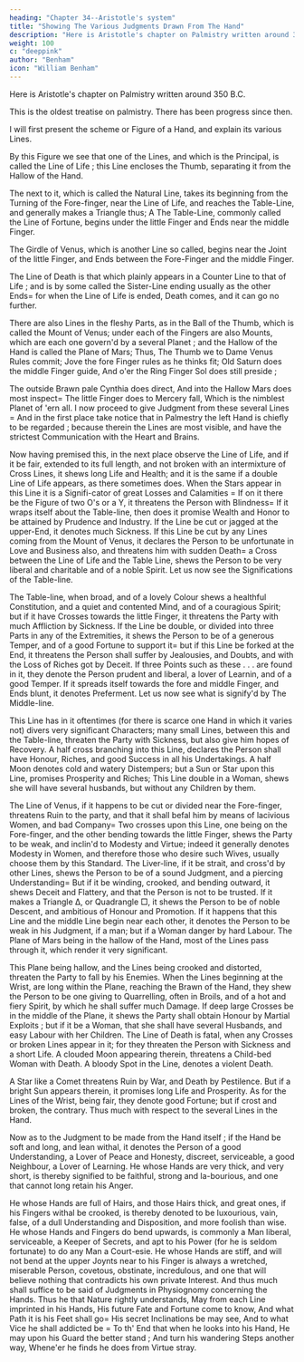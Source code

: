 ```yaml
---
heading: "Chapter 34--Aristotle's system"
title: "Showing The Various Judgments Drawn From The Hand"
description: "Here is Aristotle's chapter on Palmistry written around 350 B.C."
weight: 100
c: "deeppink"
author: "Benham"
icon: "William Benham"
---
```




Here is Aristotle's chapter on Palmistry written around 350 B.C.<!-- , which, translated into English, was embodied in a copy of Aristotle's Masterpiece, published in 1738 in London. -->

This is the oldest treatise on palmistry. <!-- It will be , and having been written by so celebrated a philosopher as the tutor of Alexander the Great, it will, I am sure, prove interesting to my readers. --> There has been progress since then.

<!-- Being engaged in this third Part to shew what Judgments may be drawn according to Physiognomy, from the several Parts of the Body, and coming in Order to speak of the Hands, it has put me under a Necessity of saying something about Palmistry, which is a Judgment made of the Conditions, Inclinations, and Fortunes of Men and Women, from their various Lines and Characters which Nature has imprinted in the Hands, which are almost as various as the Hands that have 'em.  -->

I will first present the scheme or Figure of a Hand, and explain its various Lines. 

By this Figure we see that one of the Lines, and which is the Principal, is called the Line of Life ; this Line encloses the Thumb, separating it from the Hallow of the Hand. 

The next to it, which is called the Natural Line, takes its beginning from the Turning of the Fore-finger, near the Line of Life, and reaches the Table-Line, and generally makes a Triangle thus; A The Table-Line, commonly called the Line of Fortune, begins under the little Finger and Ends near the middle Finger. 

The Girdle of Venus, which is another Line so called, begins near the Joint of the little Finger, and Ends between the Fore-Finger and the middle Finger. 

The Line of Death is that which plainly appears in a Counter Line to that of Life ; and is by some called the Sister-Line ending usually as the other Ends=  for when the Line of Life is ended, Death comes, and it can go no further. 

There are also Lines in the fleshy Parts, as in the Ball of the Thumb, which is called the Mount of Venus; under each of the Fingers are also Mounts, which are each one govern'd by a several Planet ; and the Hallow of the Hand is called the Plane of Mars; Thus, The Thumb we to Dame Venus Rules commit; Jove the fore Finger rules as he thinks fit; Old Saturn does the middle Finger guide, And o'er the Ring Finger Sol does still preside ; 

The outside Brawn pale Cynthia does direct, And into the Hallow Mars does most inspect=  The little Finger does to Mercery fall, Which is the nimblest Planet of 'ern all. I now proceed to give Judgment from these several Lines =  And in the first place take notice that in Palmestry the left Hand is chiefly to be regarded ; because therein the Lines are most visible, and have the strictest Communication with the Heart and Brains. 

Now having premised this, in the next place observe the Line of Life, and if it be fair, extended to its full length, and not broken with an intermixture of Cross Lines, it shews long Life and Health; and it is the same if a double Line of Life appears, as there sometimes does. When the Stars appear in this Line it is a Signifi-cator of great Losses and Calamities =  If on it there be the Figure of two O's or a Y, it threatens the Person with Blindness=  If it wraps itself about the Table-line, then does it promise Wealth and Honor to be attained by Prudence and Industry. If the Line be cut or jagged at the upper-End, it denotes much Sickness. If this Line be cut by any Lines coming from the Mount of Venus, it declares the Person to be unfortunate in Love and Business also, and threatens him with sudden Death=  a Cross between the Line of Life and the Table Line, shews the Person to be very liberal and charitable and of a noble Spirit. Let us now see the Significations of the Table-line. 

The Table-line, when broad, and of a lovely Colour shews a healthful Constitution, and a quiet and contented Mind, and of a couragious Spirit; but if it have Crosses towards the little Finger, it threatens the Party with much Affliction by Sickness. If the Line be double, or divided into three Parts in any of the Extremities, it shews the Person to be of a generous Temper, and of a good Fortune to support it=  but if this Line be forked at the End, it threatens the Person shall suffer by Jealousies, and Doubts, and with the Loss of Riches got by Deceit. If three Points such as these . . . are found in it, they denote the Person prudent and liberal, a lover of Learnin, and of a good Temper. If it spreads itself towards the fore and middle Finger, and Ends blunt, it denotes Preferment. Let us now see what is signify'd by The Middle-line. 

This Line has in it oftentimes (for there is scarce one Hand in which it varies not) divers very significant Characters; many small Lines, between this and the Table-line, threaten the Party with Sickness, but also give him hopes of Recovery. A half cross branching into this Line, declares the Person shall have Honour, Riches, and good Success in all his Undertakings. A half Moon denotes cold and watery Distempers; but a Sun or Star upon this Line, promises Prosperity and Riches; This Line double in a Woman, shews she will have several husbands, but without any Children by them. 

The Line of Venus, if it happens to be cut or divided near the Fore-finger, threatens Ruin to the party, and that it shall befal him by means of lacivious Women, and bad Company=  Two crosses upon this Line, one being on the Fore-finger, and the other bending towards the little Finger, shews the Party to be weak, and inclin'd to Modesty and Virtue; indeed it generally denotes Modesty in Women, and therefore those who desire such Wives, usually choose them by this Standard. The Liver-line, if it be strait, and cross'd by other Lines, shews the Person to be of a sound Judgment, and a piercing Understanding=  But if it be winding, crooked, and bending outward, it shews Deceit and Flattery, and that the Person is not to be trusted. If it makes a Triangle ∆, or Quadrangle □, it shews the Person to be of noble Descent, and ambitious of Honour and Promotion. If it happens that this Line and the middle Line begin near each other, it denotes the Person to be weak in his Judgment, if a man; but if a Woman danger by hard Labour. The Plane of Mars being in the hallow of the Hand, most of the Lines pass through it, which render it very significant. 

This Plane being hallow, and the Lines being crooked and distorted, threaten the Party to fall by his Enemies. When the Lines beginning at the Wrist, are long within the Plane, reaching the Brawn of the Hand, they shew the Person to be one giving to Quarrelling, often in Broils, and of a hot and fiery Spirit, by which he shall suffer much Damage. If deep large Crosses be in the middle of the Plane, it shews the Party shall obtain Honour by Martial Exploits ; but if it be a Woman, that she shall have several Husbands, and easy Labour with her Children. The Line of Death is fatal, when any Crosses or broken Lines appear in it; for they threaten the Person with Sickness and a short Life. A clouded Moon appearing therein, threatens a Child-bed Woman with Death. A bloody Spot in the Line, denotes a violent Death. 

A Star like a Comet threatens Ruin by War, and Death by Pestilence. But if a bright Sun appears therein, it promises long Life and Prosperity. As for the Lines of the Wrist, being fair, they denote good Fortune; but if crost and broken, the contrary. Thus much with respect to the several Lines in the Hand. 

Now as to the Judgment to be made from the Hand itself ; if the Hand be soft and long, and lean withal, it denotes the Person of a good Understanding, a Lover of Peace and Honesty, discreet, serviceable, a good Neighbour, a Lover of Learning. He whose Hands are very thick, and very short, is thereby signified to be faithful, strong and la-bourious, and one that cannot long retain his Anger. 

He whose Hands are full of Hairs, and those Hairs thick, and great ones, if his Fingers withal be crooked, is thereby denoted to be luxourious, vain, false, of a dull Understanding and Disposition, and more foolish than wise. He whose Hands and Fingers do bend upwards, is commonly a Man liberal, serviceable, a Keeper of Secrets, and apt to his Power (for he is seldom fortunate) to do any Man a Court-esie. He whose Hands are stiff, and will not bend at the upper Joynts near to his Finger is always a wretched, miserable Person, covetous, obstinate, incredulous, and one that will believe nothing that contradicts his own private Interest. And thus much shall suffice to be said of Judgments in Physiognomy concerning the Hands. Thus he that Nature rightly understands, May from each Line imprinted in his Hands, His future Fate and Fortune come to know, And what Path it is his Feet shall go=  His secret Inclinations be may see, And to what Vice he shall addicted be =  To th' End that when he looks into his Hand, He may upon his Guard the better stand ; And turn his wandering Steps another way, Whene'er he finds he does from Virtue stray.